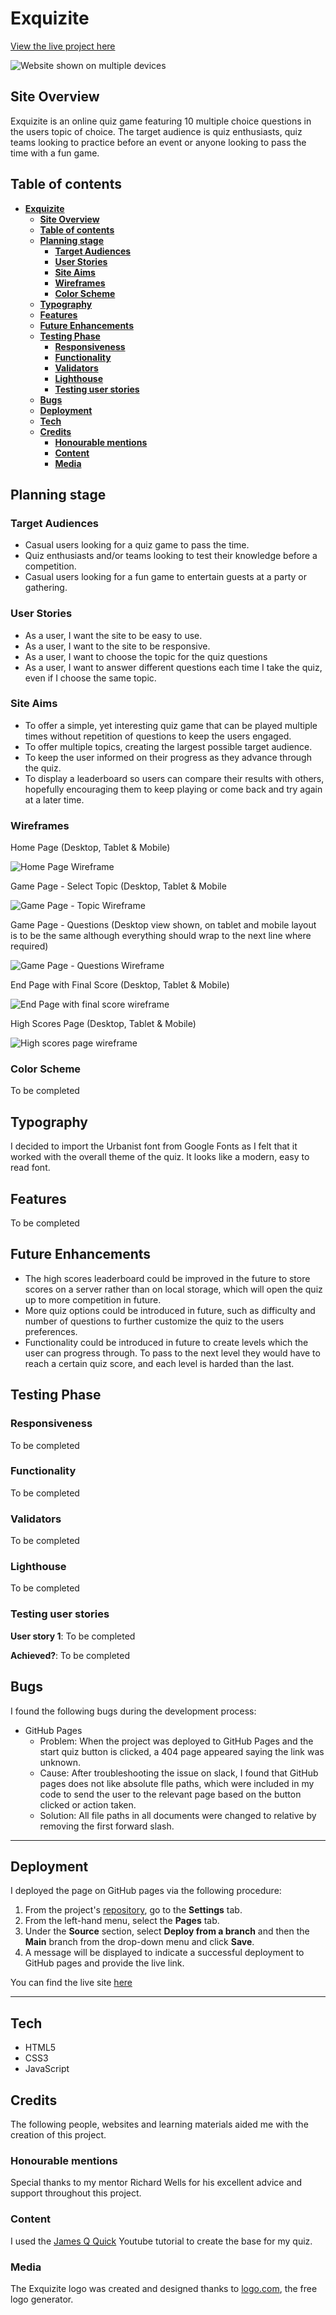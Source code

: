 # **Exquizite**

[View the live project here](https://danielanthonycollins.github.io/exquizite/)

![Website shown on multiple devices](###)

## **Site Overview**

Exquizite is an online quiz game featuring 10 multiple choice questions in the users topic of choice. The target audience is quiz enthusiasts, quiz teams looking to practice before an event or anyone looking to pass the time with a fun game.

## **Table of contents**

- [**Exquizite**](#exquizite)
  - [**Site Overview**](#site-overview)
  - [**Table of contents**](#table-of-contents)
  - [**Planning stage**](#planning-stage)
    - [**Target Audiences**](#target-audiences)
    - [**User Stories**](#user-stories)
    - [**Site Aims**](#site-aims)
    - [**Wireframes**](#wireframes)
    - [**Color Scheme**](#color-scheme)
  - [**Typography**](#typography)
  - [**Features**](#features)
  - [**Future Enhancements**](#future-enhancements)
  - [**Testing Phase**](#testing-phase)
    - [**Responsiveness**](#responsiveness)
    - [**Functionality**](#functionality)
    - [**Validators**](#validators)
    - [**Lighthouse**](#lighthouse)
    - [**Testing user stories**](#testing-user-stories)
  - [**Bugs**](#bugs)
  - [**Deployment**](#deployment)
  - [**Tech**](#tech)
  - [**Credits**](#credits)
    - [**Honourable mentions**](#honourable-mentions)
    - [**Content**](#content)
    - [**Media**](#media)

## **Planning stage**

### **Target Audiences**

- Casual users looking for a quiz game to pass the time.
- Quiz enthusiasts and/or teams looking to test their knowledge before a competition.
- Casual users looking for a fun game to entertain guests at a party or gathering.

### **User Stories**

- As a user, I want the site to be easy to use.
- As a user, I want to the site to be responsive.
- As a user, I want to choose the topic for the quiz questions
- As a user, I want to answer different questions each time I take the quiz, even if I choose the same topic.

### **Site Aims**

- To offer a simple, yet interesting quiz game that can be played multiple times without repetition of questions to keep the users engaged.
- To offer multiple topics, creating the largest possible target audience.
- To keep the user informed on their progress as they advance through the quiz.
- To display a leaderboard so users can compare their results with others, hopefully encouraging them to keep playing or come back and try again at a later time.

### **Wireframes**

Home Page (Desktop, Tablet & Mobile)

![Home Page Wireframe](documentation/wireframes/homedesktopwireframe.png)

Game Page - Select Topic (Desktop, Tablet & Mobile

![Game Page - Topic Wireframe](documentation/wireframes/topicdesktopwireframe.png)

Game Page - Questions (Desktop view shown, on tablet and mobile layout is to be the same although everything should wrap to the next line where required)

![Game Page - Questions Wireframe](documentation/wireframes/questiondesktopwireframe.png)

End Page with Final Score (Desktop, Tablet & Mobile)

![End Page with final score wireframe](documentation/wireframes/finalscoredesktopwireframe.png)

High Scores Page (Desktop, Tablet & Mobile)

![High scores page wireframe](documentation/wireframes/highscoresdesktopwireframe.png)

### **Color Scheme**

To be completed

## **Typography**

I decided to import the Urbanist font from Google Fonts as I felt that it worked with the overall theme of the quiz. It looks like a modern, easy to read font.

## **Features**

To be completed

## **Future Enhancements**

- The high scores leaderboard could be improved in the future to store scores on a server rather than on local storage, which will open the quiz up to more competition in future.
- More quiz options could be introduced in future, such as difficulty and number of questions to further customize the quiz to the users preferences.
- Functionality could be introduced in future to create levels which the user can progress through. To pass to the next level they would have to reach a certain quiz score, and each level is harded than the last.

## **Testing Phase**

### **Responsiveness**

To be completed

### **Functionality**

To be completed

### **Validators**

To be completed

### **Lighthouse**

To be completed

### **Testing user stories**

**User story 1**: To be completed

**Achieved?**: To be completed

## **Bugs**

I found the following bugs during the development process:

- GitHub Pages
  - Problem: When the project was deployed to GitHub Pages and the start quiz button is clicked, a 404 page appeared saying the link was unknown.
  - Cause: After troubleshooting the issue on slack, I found that GitHub pages does not like absolute flle paths, which were included in my code to send the user to the relevant page based on the button clicked or action taken.
  - Solution: All file paths in all documents were changed to relative by removing the first forward slash.

---

## **Deployment**

I deployed the page on GitHub pages via the following procedure:

1. From the project's [repository](https://github.com/danielanthonycollins/exquizite), go to the **Settings** tab.
2. From the left-hand menu, select the **Pages** tab.
3. Under the **Source** section, select **Deploy from a branch** and then the **Main** branch from the drop-down menu and click **Save**.
4. A message will be displayed to indicate a successful deployment to GitHub pages and provide the live link.

You can find the live site [here](https://danielanthonycollins.github.io/exquizite/)

---

## **Tech**

- HTML5
- CSS3
- JavaScript

## **Credits**

The following people, websites and learning materials aided me with the creation of this project.

### **Honourable mentions**

Special thanks to my mentor Richard Wells for his excellent advice and support throughout this project.

### **Content**

I used the [James Q Quick](https://youtu.be/rFWbAj40JrQ?si=lEENGptMdV2F396F) Youtube tutorial to create the base for my quiz.

### **Media**

The Exquizite logo was created and designed thanks to [logo.com](https://logo.com/), the free logo generator.